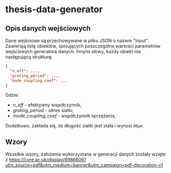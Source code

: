 # thesis-data-generator

## Opis danych wejściowych
Dane wejściowe są przechowywane w pliku JSON o nazwie "input". Zawierają listę obiektów, opisujących poszczególne wartości parametrów wejściowych generatora danych. Innymi słowy, każdy obiekt ma następującą strukturę:

```json
{
  "n_eff": ...,
  "grating_period": ...,
  "mode_coupling_coef": ...
}
```

Gdzie:
+ *n_eff* - efektywny współczynnik,
+ *grating_period* - okres siatki,
+ *mode_coupling_coef* - współczynnik sprzężenia,

Dodatkowo, zakłada się, że długość siatki jest stała i wynosi `90μm`.

## Wzory
Wszelkie wzory, założenia wykorzystane w generacji danych zostały wzięte z https://core.ac.uk/display/8986606?utm_source=pdf&utm_medium=banner&utm_campaign=pdf-decoration-v1 
